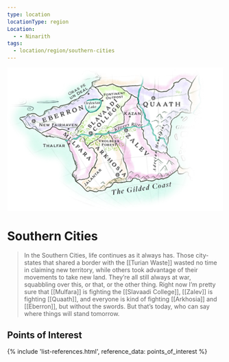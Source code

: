```yaml
---
type: location
locationType: region
Location:
  - - Ninarith
tags:
  - location/region/southern-cities
---
```

![](/assets/obsidian/southern-cities.jpg)
# Southern Cities

> In the Southern Cities, life continues as it always has. Those city-states that shared a border with the [[Turian Waste]] wasted no time in claiming new territory, while others took advantage of their movements to take new land. They’re all still always at war, squabbling over this, or that, or the other thing. Right now I’m pretty sure that [[Mulfara]] is fighting the [[Slavaadi College]], [[Zalev]] is fighting [[Quaath]], and everyone is kind of fighting [[Arkhosia]] and [[Eberron]], but without the swords. But that’s today, who can say where things will stand tomorrow.


## Points of Interest
{% include 'list-references.html', reference_data: points_of_interest %}
